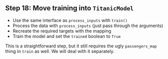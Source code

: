 
## Step 18: Move training into `TitanicModel`

- Use the same interface as `process_inputs` with `train()`
- Process the data with `process_inputs` (just pass through the arguments)
- Recreate the required targets with the mapping
- Train the model and set the `trained` boolean to `True`

This is a straightforward step, but it still requires the ugly `passengers_map` thing in `train` as well. We will deal with it separately.
